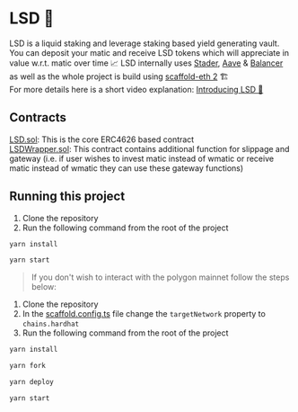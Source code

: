 # LSD 💊

LSD is a liquid staking and leverage staking based yield generating vault. You can deposit your matic and receive LSD tokens which will appreciate in value w.r.t. matic over time 📈 LSD internally uses [Stader](https://www.staderlabs.com/), [Aave](https://aave.com/) & [Balancer](https://balancer.fi/) as well as the whole project is build using [scaffold-eth 2](https://github.com/scaffold-eth/se-2) 🏗️  
For more details here is a short video explanation: [Introducing LSD 💊](https://youtu.be/OZpSNxjCBVY)  

## Contracts

[LSD.sol](packages/hardhat/contracts/LSD.sol): This is the core ERC4626 based contract  
[LSDWrapper.sol](packages/hardhat/contracts/LSDWrapper.sol): This contract contains additional function for slippage and gateway (i.e. if user wishes to invest matic instead of wmatic or receive matic instead of wmatic they can use these gateway functions)

## Running this project

1. Clone the repository
2. Run the following command from the root of the project

```bash
yarn install
```

```bash
yarn start
```

> If you don't wish to interact with the polygon mainnet follow the steps below:

1. Clone the repository
2. In the [scaffold.config.ts](packages/nextjs/scaffold.config.ts) file change the `targetNetwork` property to `chains.hardhat`
3. Run the following command from the root of the project

```bash
yarn install
```

```bash
yarn fork
```

```bash
yarn deploy
```

```bash
yarn start
```
